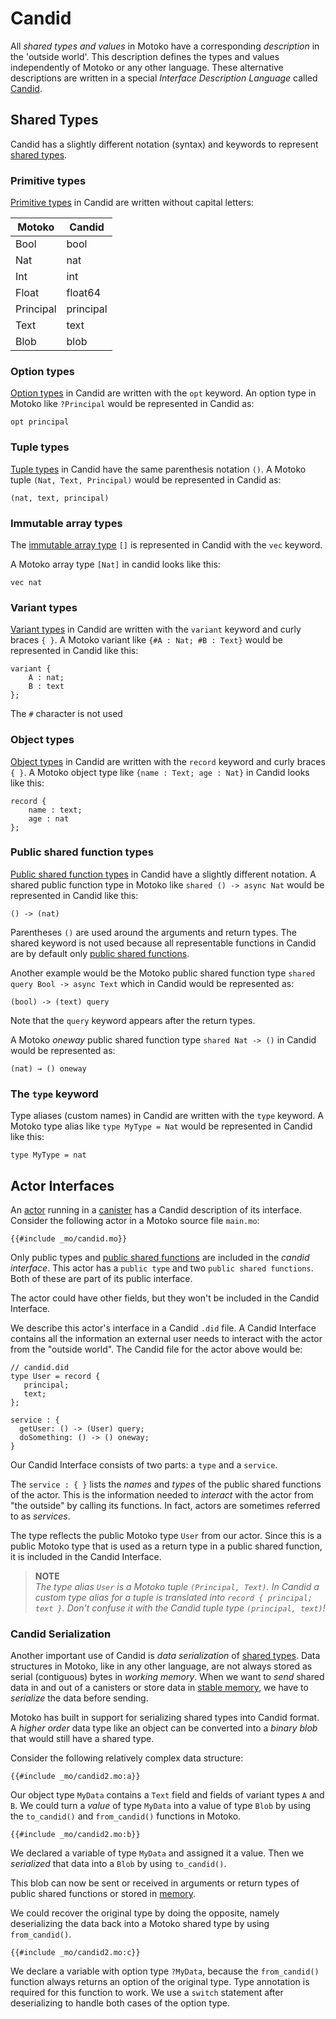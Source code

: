 # Candid
All *shared types and values* in Motoko have a corresponding *description* in the 'outside world'. This description defines the types and values independently of Motoko or any other language. These alternative descriptions are written in a special *Interface Description Language* called [Candid](https://internetcomputer.org/docs/current/references/candid-ref).  

## Shared Types
Candid has a slightly different notation (syntax) and keywords to represent [shared types](/internet-computer-programming-concepts/async-data/shared-types.html). 

### Primitive types
[Primitive types](/internet-computer-programming-concepts/async-data/shared-types.html#shared-primitive-types) in Candid are written without capital letters:  

| Motoko | Candid |
|---|---|
| Bool | bool | 
| Nat | nat | 
| Int | int |
| Float | float64 |
| Principal | principal | 
| Text | text |
| Blob | blob |  

### Option types
[Option types](/internet-computer-programming-concepts/async-data/shared-types.html#shared-option-types) in Candid are written with the `opt` keyword. An option type in Motoko like `?Principal` would be represented in Candid as:
```candid
opt principal
```

### Tuple types
[Tuple types](/internet-computer-programming-concepts/async-data/shared-types.html#shared-tuple-types) in Candid have the same parenthesis notation `()`. A Motoko tuple `(Nat, Text, Principal)` would be represented in Candid as:
```candid
(nat, text, principal)
```

### Immutable array types
The [immutable array type](/internet-computer-programming-concepts/async-data/shared-types.html#shared-immutable-array-types) `[]` is represented in Candid with the `vec` keyword. 

A Motoko array type `[Nat]` in candid looks like this:
```candid
vec nat
```

### Variant types
[Variant types](/internet-computer-programming-concepts/async-data/shared-types.html#shared-variant-types) in Candid are written with the `variant` keyword and curly braces `{ }`. A Motoko variant like `{#A : Nat; #B : Text}` would be represented in Candid like this:
```candid
variant { 
    A : nat; 
    B : text 
};
```
The `#` character is not used

### Object types
[Object types](/internet-computer-programming-concepts/async-data/shared-types.html#shared-object-types) in Candid are written with the `record` keyword and curly braces `{ }`. A Motoko object type like `{name : Text; age : Nat}` in Candid looks like this:
```candid
record { 
    name : text;
    age : nat
};
```

### Public shared function types
[Public shared function types](/internet-computer-programming-concepts/async-data/shared-types.html#shared-function-types) in Candid have a slightly different notation. A shared public function type in Motoko like `shared () -> async Nat` would be represented in Candid like this:
```candid
() -> (nat)
```

Parentheses `()` are used around the arguments and return types. The shared keyword is not used because all representable functions in Candid are by default only [public shared functions](/internet-computer-programming-concepts/actors.html#public-shared-functions-in-actors). 

Another example would be the Motoko public shared function type `shared query Bool -> async Text` which in Candid would be represented as:
```candid
(bool) -> (text) query
```

Note that the `query` keyword appears after the return types. 

A Motoko *oneway* public shared function type `shared Nat -> ()` in Candid would be represented as:
```candid
(nat) → () oneway
```

### The `type` keyword
Type aliases (custom names) in Candid are written with the `type` keyword. A Motoko type alias like `type MyType = Nat` would be represented in Candid like this:
```candid
type MyType = nat
```




## Actor Interfaces
An [actor](/internet-computer-programming-concepts/actors.html) running in a [canister](/internet-computer-programming-concepts/actor-to-canister.html) has a Candid description of its interface. Consider the following actor in a Motoko source file `main.mo`:

```motoko
{{#include _mo/candid.mo}}
``` 

Only public types and [public shared functions](/internet-computer-programming-concepts/actors.html#public-shared-functions-in-actors) are included in the *candid interface*. This actor has a `public type` and two `public shared functions`. Both of these are part of its public interface. 

The actor could have other fields, but they won't be included in the Candid Interface. 

We describe this actor's interface in a Candid `.did` file. A Candid Interface contains all the information an external user needs to interact with the actor from the "outside world". The Candid file for the actor above would be:

```candid
// candid.did
type User = record {
   principal;
   text;
};
 
service : {
  getUser: () -> (User) query;
  doSomething: () -> () oneway;
}
``` 

Our Candid Interface consists of two parts: a `type` and a `service`.

The `service : { }` lists the *names* and *types* of the public shared functions of the actor. This is the information needed to *interact* with the actor from "the outside" by calling its functions. In fact, actors are sometimes referred to as *services*. 

The type reflects the public Motoko type `User` from our actor. Since this is a public Motoko type that is used as a return type in a public shared function, it is included in the Candid Interface.

> **NOTE**  
> *The type alias `User` is a Motoko tuple `(Principal, Text)`. In Candid a custom type alias for a tuple is translated into `record { principal; text }`. Don't confuse it with the Candid tuple type `(principal, text)`!*


### Candid Serialization
Another important use of Candid is *data serialization* of [shared types](/internet-computer-programming-concepts/async-data/shared-types.html). Data structures in Motoko, like in any other language, are not always stored as serial (contiguous) bytes in *working memory*. When we want to *send* shared data in and out of a canisters or store data in [stable memory](/advanced-concepts/scalability/stable-storage.html), we have to *serialize* the data before sending. 

Motoko has built in support for serializing shared types into Candid format. A *higher order* data type like an object can be converted into a *binary blob* that would still have a shared type.

Consider the following relatively complex data structure:
```motoko
{{#include _mo/candid2.mo:a}}
```

Our object type `MyData` contains a `Text` field and fields of variant types `A` and `B`. We could turn a *value* of type `MyData` into a value of type `Blob` by using the `to_candid()` and `from_candid()` functions in Motoko.
```motoko
{{#include _mo/candid2.mo:b}}
```

We declared a variable of type `MyData` and assigned it a value. Then we *serialized* that data into a `Blob` by using `to_candid()`.

This blob can now be sent or received in arguments or return types of public shared functions or stored in [memory](/advanced-concepts/scalability/stable-storage.html). 

We could recover the original type by doing the opposite, namely deserializing the data back into a Motoko shared type by using `from_candid()`. 
```motoko
{{#include _mo/candid2.mo:c}}
```

We declare a variable with option type `?MyData`, because the `from_candid()` function always returns an option of the original type. Type annotation is required for this function to work. We use a `switch` statement after deserializing to handle both cases of the option type.  